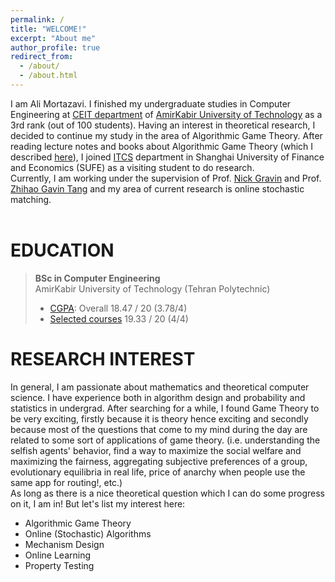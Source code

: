 ```yaml
---
permalink: /
title: "WELCOME!"
excerpt: "About me"
author_profile: true
redirect_from: 
  - /about/
  - /about.html
---
```

I am Ali Mortazavi. I finished my undergraduate studies in Computer Engineering at [CEIT department](http://ceit.aut.ac.ir/autcms/home.htm?depurl=computer-engineering&lang=en) of [AmirKabir University of Technology](http://aut.ac.ir/aut/) as a 3rd rank (out of 100 students). Having an interest in theoretical research, I decided to continue my study in the area of Algorithmic Game Theory. After reading lecture notes and books about Algorithmic Game Theory (which I described [here](https://alimorty.github.io//cv/)), I joined [ITCS](http://itcs.shufe.edu.cn/home/) department in Shanghai University of Finance and Economics (SUFE) as a visiting student to do research. <br>
Currently, I am working under the supervision of Prof. [Nick Gravin](http://itcs.shufe.edu.cn/~gravin/) and Prof. [Zhihao Gavin Tang](http://itcs.shufe.edu.cn/~zhtang/) and my area of current research is online stochastic matching.<br>
<br> 



EDUCATION
======
> **BSc in Computer Engineering** <br>
> AmirKabir University of Technology (Tehran Polytechnic)
> * [CGPA](https://github.com/AliMorty/AliMorty.github.io/raw/master/files/Transcript_Ali_Mortazavi.pdf):   Overall         18.47 / 20 (3.78/4)
> * [Selected courses](https://alimorty.github.io//education/)   19.33 / 20 (4/4) <br>
                                                                  
RESEARCH INTEREST
======
In general, I am passionate about mathematics and theoretical computer science. I have experience both in algorithm design and probability and statistics in undergrad. After searching for a while, I found Game Theory to be very exciting, firstly because it is theory hence exciting and secondly because most of the questions that come to my mind during the day are related to some sort of applications of game theory. 
(i.e. understanding the selfish agents' behavior, find a way to maximize the social welfare and maximizing the fairness, aggregating subjective preferences of a group, evolutionary equilibria in real life, price of anarchy when people use the same app for routing!, etc.) <br>
As long as there is a nice theoretical question which I can do some progress on it, I am in! But let's list my interest here:<br>
* Algorithmic Game Theory
* Online (Stochastic) Algorithms
* Mechanism Design
* Online Learning
* Property Testing







  





